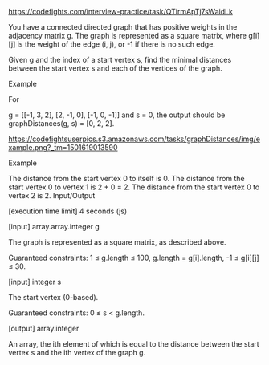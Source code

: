 https://codefights.com/interview-practice/task/QTirmApTj7sWaidLk

You have a connected directed graph that has positive weights in the adjacency matrix g. The graph is represented as a square matrix, where g[i][j] is the weight of the edge (i, j), or -1 if there is no such edge.

Given g and the index of a start vertex s, find the minimal distances between the start vertex s and each of the vertices of the graph.

Example

For

g = [[-1, 3, 2],
     [2, -1, 0],
     [-1, 0, -1]]
and s = 0, the output should be
graphDistances(g, s) = [0, 2, 2].

https://codefightsuserpics.s3.amazonaws.com/tasks/graphDistances/img/example.png?_tm=1501619013590

Example

The distance from the start vertex 0 to itself is 0.
The distance from the start vertex 0 to vertex 1 is 2 + 0 = 2.
The distance from the start vertex 0 to vertex 2 is 2.
Input/Output

[execution time limit] 4 seconds (js)

[input] array.array.integer g

The graph is represented as a square matrix, as described above.

Guaranteed constraints:
1 ≤ g.length ≤ 100,
g.length = g[i].length,
-1 ≤ g[i][j] ≤ 30.

[input] integer s

The start vertex (0-based).

Guaranteed constraints:
0 ≤ s < g.length.

[output] array.integer

An array, the ith element of which is equal to the distance between the start vertex s and the ith vertex of the graph g.